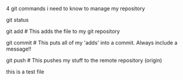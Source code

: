 4 git commands i need to know to manage my repository

git status

git add # This adds the file to my git repository

git commit # This puts all of my 'adds' into a commit. Always include a message!!

git push # This pushes my stuff to the remote repository (origin)

this is a test file